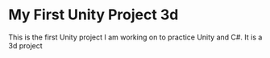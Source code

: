 # My First Unity Project 3d
This is the first Unity project I am working on to practice Unity and C#. It is a 3d project
